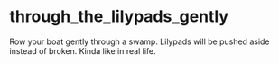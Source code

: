# through_the_lilypads_gently
Row your boat gently through a swamp. Lilypads will be pushed aside instead of broken. Kinda like in real life.

